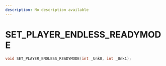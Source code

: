```yaml
---
description: No description available 
---
```


# SET_PLAYER_ENDLESS_READYMODE

```cpp
void SET_PLAYER_ENDLESS_READYMODE(int _Unk0, int _Unk1);
```